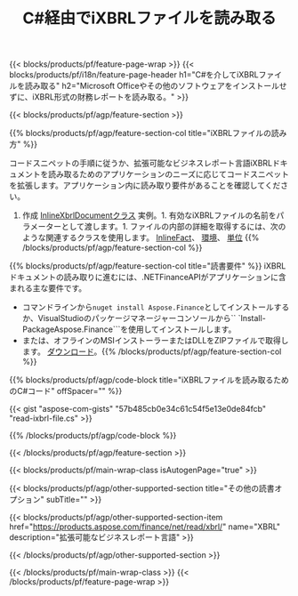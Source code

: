 ﻿---
title: C#経由でiXBRLファイルを読み取る
description: iXBRLファイル読み取りのサンプルコード。 APIサンプルコードを使用して、.NETベースのアプリケーション内のバッチiXBRLファイルを読み取ります。 
url: /ja/net/read/ixbrl/
family: finance
platformtag: net
feature: read
informat: iXBRL
outformat: 
otherformats: 
---
{{< blocks/products/pf/feature-page-wrap >}}
{{< blocks/products/pf/i18n/feature-page-header h1="C#を介してiXBRLファイルを読み取る" h2="Microsoft Officeやその他のソフトウェアをインストールせずに、iXBRL形式の財務レポートを読み取る。" >}}

{{< blocks/products/pf/agp/feature-section >}}

{{% blocks/products/pf/agp/feature-section-col title="iXBRLファイルの読み方" %}}

コードスニペットの手順に従うか、拡張可能なビジネスレポート言語iXBRLドキュメントを読み取るためのアプリケーションのニーズに応じてコードスニペットを拡張します。アプリケーション内に読み取り要件があることを確認してください。

1. 作成 [InlineXbrlDocumentクラス](https://apireference.aspose.com/finance/net/aspose.finance.xbrl.inline/inlinexbrldocument) 実例。1. 有効なiXBRLファイルの名前をパラメーターとして渡します。1. ファイルの内部の詳細を取得するには、次のような関連するクラスを使用します。 [InlineFact](https://apireference.aspose.com/finance/net/aspose.finance.xbrl.inline/inlinefact)、 [環境](https://apireference.aspose.com/finance/net/aspose.finance.xbrl/context)、 [単位](https://apireference.aspose.com/finance/net/aspose.finance.xbrl/unit) 
{{% /blocks/products/pf/agp/feature-section-col %}}

{{% blocks/products/pf/agp/feature-section-col title="読書要件" %}}
iXBRLドキュメントの読み取りに進むには、.NETFinanceAPIがアプリケーションに含まれる主な要件です。 
- コマンドラインから```nuget install Aspose.Finance```としてインストールするか、VisualStudioのパッケージマネージャーコンソールから`` `Install-PackageAspose.Finance```を使用してインストールします。
- または、オフラインのMSIインストーラーまたはDLLをZIPファイルで取得します。 [ダウンロード](https://downloads.aspose.com/finance/net)。{{% /blocks/products/pf/agp/feature-section-col %}}

{{% blocks/products/pf/agp/code-block title="iXBRLファイルを読み取るためのC#コード" offSpacer="" %}}

{{< gist "aspose-com-gists" "57b485cb0e34c61c54f5e13e0de84fcb" "read-ixbrl-file.cs" >}}

{{% /blocks/products/pf/agp/code-block %}}

{{< /blocks/products/pf/agp/feature-section >}}

{{< blocks/products/pf/main-wrap-class isAutogenPage="true" >}}

{{< blocks/products/pf/agp/other-supported-section title="その他の読書オプション" subTitle="" >}}

{{< blocks/products/pf/agp/other-supported-section-item href="https://products.aspose.com/finance/net/read/xbrl/" name="XBRL" description="拡張可能なビジネスレポート言語" >}}

{{< /blocks/products/pf/agp/other-supported-section >}}

{{< /blocks/products/pf/main-wrap-class >}}
{{< /blocks/products/pf/feature-page-wrap >}}